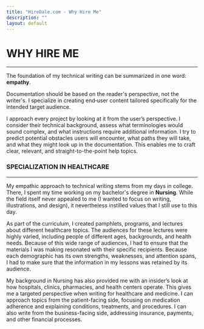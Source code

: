 ```yaml
---
title: "HireDale.com - Why Hire Me"
description: ""
layout: default
---
```


# **WHY HIRE ME**
---

The foundation of my technical writing can be summarized in one word: **empathy**. 

Documentation should be based on the reader's perspective, not the writer's. I specialize in creating end‑user content tailored specifically for the intended target audience.

I approach every project by looking at it from the user’s perspective. I consider their technical background, assess what terminologies would sound complex, and what instructions require additional information. I try to predict potential obstacles users will encounter, what paths they will take, and what they might look up in the documentation. This enables me to craft clear, relevant, and straight-to-the-point help topics. 

### **SPECIALIZATION IN HEALTHCARE**
---
My empathic approach to technical writing stems from my days in college. There, I spent my time working on my bachelor's degree in **Nursing**. While the field itself never appealed to me (I wanted to focus on writing, illustrations, and design), it nevertheless instilled values that I still use to this day.

As part of the curriculum, I created pamphlets, programs, and lectures about different healthcare topics. The audiences for these lectures were highly varied, including people of different ages, backgrounds, and health needs. Because of this wide range of audiences, I had to ensure that the materials I was making resonated with their specific recipients. Because each demographic has its own strengths, weaknesses, and attention spans, I had to make sure that the information in my lessons was retained by its audience.

My background in Nursing has also provided me with an insider’s look at how hospitals, clinics, pharmacies, and health centers operate. This gives me a targeted perspective when writing for healthcare and medicine. I can approach topics from the patient-facing side, focusing on medication adherence and explaining conditions, treatments, and procedures. I can also write from the business-facing side, addressing insurance, payments, and other financial processes.
